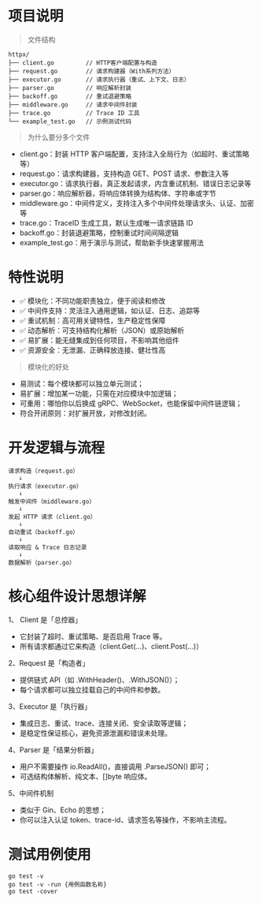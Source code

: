# 项目说明
> 文件结构
```text
httpx/
├── client.go         // HTTP客户端配置与构造
├── request.go        // 请求构建器（With系列方法）
├── executor.go       // 请求执行器（重试、上下文、日志）
├── parser.go         // 响应解析封装
├── backoff.go        // 重试退避策略
├── middleware.go     // 请求中间件封装
├── trace.go          // Trace ID 工具
└── example_test.go   // 示例测试代码
```
> 为什么要分多个文件
* client.go：封装 HTTP 客户端配置，支持注入全局行为（如超时、重试策略等）
* request.go：请求构建器，支持构造 GET、POST 请求、参数注入等
* executor.go：请求执行器，真正发起请求，内含重试机制、错误日志记录等
* parser.go：响应解析器，将响应体转换为结构体、字符串或字节
* middleware.go：中间件定义，支持注入多个中间件处理请求头、认证、加密等
* trace.go：TraceID 生成工具，默认生成唯一请求链路 ID
* backoff.go：封装退避策略，控制重试时间间隔逻辑
* example_test.go：用于演示与测试，帮助新手快速掌握用法

# 特性说明
* ✅ 模块化：不同功能职责独立，便于阅读和修改
* ✅ 中间件支持：灵活注入通用逻辑，如认证、日志、追踪等
* ✅ 重试机制：高可用关键特性，生产稳定性保障
* ✅ 动态解析：可支持结构化解析（JSON）或原始解析
* ✅ 易扩展：能无缝集成到任何项目，不影响其他组件
* ✅ 资源安全：无泄漏、正确释放连接、健壮性高

> 模块化的好处
* 易测试：每个模块都可以独立单元测试；
* 易扩展：增加某一功能，只需在对应模块中加逻辑；
* 可重用：哪怕你以后换成 gRPC、WebSocket，也能保留中间件链逻辑；
* 符合开闭原则：对扩展开放，对修改封闭。

# 开发逻辑与流程
```text
请求构造（request.go）
   ↓
执行请求（executor.go）
   ↓
触发中间件（middleware.go）
   ↓
发起 HTTP 请求（client.go）
   ↓
自动重试（backoff.go）
   ↓
读取响应 & Trace 日志记录
   ↓
数据解析（parser.go）
```

# 核心组件设计思想详解
1、 Client 是「总控器」
* 它封装了超时、重试策略、是否启用 Trace 等。
* 所有请求都通过它来构造（client.Get(...)、client.Post(...)）

2、Request 是「构造者」
* 提供链式 API（如 .WithHeader()、.WithJSON()）；
* 每个请求都可以独立挂载自己的中间件和参数。

3、Executor 是「执行器」
* 集成日志、重试、trace、连接关闭、安全读取等逻辑；
* 是稳定性保证核心，避免资源泄漏和错误未处理。

4、Parser 是「结果分析器」
* 用户不需要操作 io.ReadAll()，直接调用 .ParseJSON() 即可；
* 可选结构体解析、纯文本、[]byte 响应体。

5、中间件机制
* 类似于 Gin、Echo 的思想；
* 你可以注入认证 token、trace-id、请求签名等操作，不影响主流程。

# 测试用例使用
```shell
go test -v 
go test -v -run {用例函数名称} 
go test -cover
```